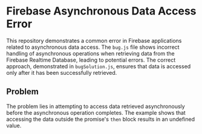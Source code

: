 # Firebase Asynchronous Data Access Error

This repository demonstrates a common error in Firebase applications related to asynchronous data access. The `bug.js` file shows incorrect handling of asynchronous operations when retrieving data from the Firebase Realtime Database, leading to potential errors. The correct approach, demonstrated in `bugSolution.js`, ensures that data is accessed only after it has been successfully retrieved. 

## Problem

The problem lies in attempting to access data retrieved asynchronously before the asynchronous operation completes.  The example shows that accessing the data outside the promise's `then` block results in an undefined value.